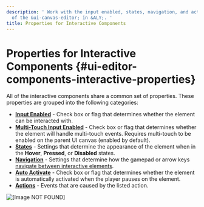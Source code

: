 ```yaml
---
description: ' Work with the input enabled, states, navigation, and action properties
  of the &ui-canvas-editor; in &ALY;. '
title: Properties for Interactive Components
---
```

# Properties for Interactive Components {#ui-editor-components-interactive-properties}

All of the interactive components share a common set of properties\. These properties are grouped into the following categories:
+ [**Input Enabled**](/docs/userguide/ui/editor/components-interactive-properties-input.md) - Check box or flag that determines whether the element can be interacted with\.
+ [**Multi\-Touch Input Enabled**](/docs/userguide/ui/editor/components-interactive-properties-multitouch-input.md) - Check box or flag that determines whether the element will handle multi\-touch events\. Requires multi\-touch to be enabled on the parent UI canvas \(enabled by default\)\.
+ [**States**](/docs/userguide/ui/editor/components-interactive-properties-states.md) - Settings that determine the appearance of the element when in the **Hover**, **Pressed**, or **Disabled** states\.
+ [**Navigation**](/docs/userguide/ui/editor/components-interactive-properties-navigation.md) - Settings that determine how the gamepad or arrow keys [navigate between interactive elements](/docs/userguide/ui/editor/components-firstfocus.md)\.
+ [**Auto Activate**](/docs/userguide/ui/editor/components-autoactivate.md) - Check box or flag that determines whether the element is automatically activated when the player pauses on the element\.
+ [**Actions**](/docs/userguide/ui/editor/components-actions.md) - Events that are caused by the listed action\.

![\[Image NOT FOUND\]](/images/userguide/game_ui_editor/ui-editor-components-interactive-properties.png)